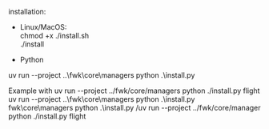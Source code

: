 installation:

- Linux/MacOS:<br>
  chmod +x ./install.sh<br>
  ./install

- Python

uv run --project ..\fwk\core\managers python .\install.py <module>

Example with uv run --project ../fwk/core/managers python ./install.py flight<br>
uv run --project ..\fwk\core\managers python .\install.py fwk\core\managers python .\install.py /uv
run
--project ../fwk/core/manager python ./install.py flight